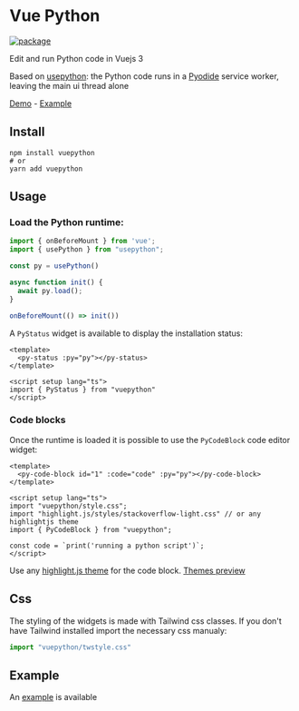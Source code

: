 # Vue Python

[![package](https://img.shields.io/npm/v/vuepython)](https://www.npmjs.com/package/vuepython)

Edit and run Python code in Vuejs 3

Based on [usepython](https://github.com/synw/usepython): the Python code runs in 
a [Pyodide](https://github.com/pyodide/pyodide) service worker, leaving the main ui thread alone

[Demo](https://synw.github.io/vuepython/) - [Example](example/README.md)

## Install

```
npm install vuepython
# or
yarn add vuepython
```

## Usage

### Load the Python runtime:

```ts
import { onBeforeMount } from 'vue';
import { usePython } from "usepython";

const py = usePython()

async function init() {
  await py.load();
}

onBeforeMount(() => init())
```

A `PyStatus` widget is available to display the installation status:

```vue
<template>
  <py-status :py="py"></py-status>
</template>

<script setup lang="ts">
import { PyStatus } from "vuepython"
</script>
```

### Code blocks

Once the runtime is loaded it is possible to use the `PyCodeBlock` code editor widget:

```vue
<template>
  <py-code-block id="1" :code="code" :py="py"></py-code-block>
</template>

<script setup lang="ts">
import "vuepython/style.css";
import "highlight.js/styles/stackoverflow-light.css" // or any highlightjs theme
import { PyCodeBlock } from "vuepython";

const code = `print('running a python script')`;
</script>
```

Use any [highlight.js theme](https://github.com/highlightjs/highlight.js/tree/main/src/styles) for
the code block. [Themes preview](https://highlightjs.org/static/demo/)

## Css

The styling of the widgets is made with Tailwind css classes. If you don't have
Tailwind installed import the necessary css manualy:

```ts
import "vuepython/twstyle.css"
```

## Example

An [example](example/README.md) is available